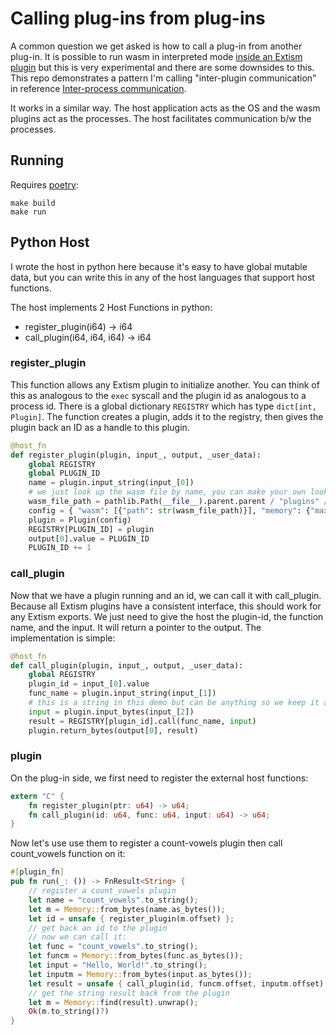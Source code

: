 # Calling plug-ins from plug-ins

A common question we get asked is how to call a plug-in from another plug-in.
It is possible to run wasm in interpreted mode [inside an Extism plugin](https://github.com/rusticus-io/Extism-wasm-in-wasm) but this is very experimental and there are some downsides to this. This repo demonstrates a pattern I'm calling "inter-plugin communication" in reference [Inter-process communication](https://en.wikipedia.org/wiki/Inter-process_communication).

It works in a similar way. The host application acts as the OS and the wasm plugins act as the processes. The host facilitates communication b/w the processes.

## Running

Requires [poetry](https://python-poetry.org/):

```
make build
make run
```

## Python Host

I wrote the host in python here because it's easy to have global mutable data, but you can write this in any of the host languages that support host functions.

The host implements 2 Host Functions in python:

* register_plugin(i64) -> i64
* call_plugin(i64, i64, i64) -> i64

### register_plugin

This function allows any Extism plugin to initialize another. You can think of this as analogous to the `exec` syscall and the plugin id as analogous to a process id. There is a global dictionary `REGISTRY` which has type `dict[int, Plugin]`. The function creates a plugin, adds it to the registry, then gives the plugin back an ID as a handle to this plugin.

```python
@host_fn
def register_plugin(plugin, input_, output, _user_data):
    global REGISTRY
    global PLUGIN_ID
    name = plugin.input_string(input_[0])
    # we just look up the wasm file by name, you can make your own lookup logic here
    wasm_file_path = pathlib.Path(__file__).parent.parent / "plugins" / f"{name}.wasm"
    config = { "wasm": [{"path": str(wasm_file_path)}], "memory": {"max": 5} }
    plugin = Plugin(config)
    REGISTRY[PLUGIN_ID] = plugin
    output[0].value = PLUGIN_ID
    PLUGIN_ID += 1
```

### call_plugin

Now that we have a plugin running and an id, we can call it with call_plugin. Because all Extism plugins have a consistent interface, this should work for any Extism exports. We just need to give the host the plugin-id, the function name, and the input. It will return a pointer to the output. The implementation is simple:

```python
@host_fn
def call_plugin(plugin, input_, output, _user_data):
    global REGISTRY
    plugin_id = input_[0].value
    func_name = plugin.input_string(input_[1])
    # this is a string in this demo but can be anything so we keep it as bytes
    input = plugin.input_bytes(input_[2])
    result = REGISTRY[plugin_id].call(func_name, input)
    plugin.return_bytes(output[0], result)
```

### plugin

On the plug-in side, we first need to register the external host functions:

```rust
extern "C" {
    fn register_plugin(ptr: u64) -> u64;
    fn call_plugin(id: u64, func: u64, input: u64) -> u64;
}
```

Now let's use use them to register a count-vowels plugin then call count_vowels function on it:

```rust
#[plugin_fn]
pub fn run(_: ()) -> FnResult<String> {
    // register a count_vowels plugin
    let name = "count_vowels".to_string();
    let m = Memory::from_bytes(name.as_bytes());
    let id = unsafe { register_plugin(m.offset) };
    // get back an id to the plugin
    // now we can call it:
    let func = "count_vowels".to_string();
    let funcm = Memory::from_bytes(func.as_bytes());
    let input = "Hello, World!".to_string();
    let inputm = Memory::from_bytes(input.as_bytes());
    let result = unsafe { call_plugin(id, funcm.offset, inputm.offset) };
    // get the string result back from the plugin
    let m = Memory::find(result).unwrap();
    Ok(m.to_string()?)
}
```
